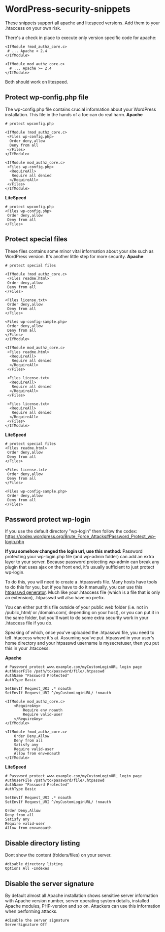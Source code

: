 # WordPress-security-snippets

These snippets support all apache and litespeed versions.
Add them to your .htaccess on your own risk.

There's a check in place to execute only version specific code for apache:
```
<IfModule !mod_authz_core.c>
 # ... Apache < 2.4
</IfModule>

<IfModule mod_authz_core.c>
  # ... Apache >= 2.4
</IfModule>
```
Both should work on litespeed.

## Protect wp-config.php file
The wp-config.php file contains crucial information about your WordPress installation. This file in the hands of a foe can do real harm.
**Apache**
```
# protect wpconfig.php

<IfModule !mod_authz_core.c>
 <Files wp-config.php>
  Order deny,allow
  Deny from all
 </Files>
</IfModule>

<IfModule mod_authz_core.c>
 <Files wp-config.php>
  <RequireAll>
   Require all denied
  </RequireAll>
 </Files>
</IfModule>
```

**LiteSpeed**
```
# protect wpconfig.php
<Files wp-config.php>
 Order deny,allow
 Deny from all
</Files>
```

## Protect special files
These files contains some minor vital information about your site such as WordPress version. It's another little step for more security.
**Apache**
```
# protect special files

<IfModule !mod_authz_core.c>
 <Files readme.html>
 Order deny,allow
 Deny from all
</Files>

<Files license.txt>
 Order deny,allow
 Deny from all
</Files>

<Files wp-config-sample.php>
 Order deny,allow
 Deny from all
</Files>
</IfModule>

<IfModule mod_authz_core.c>
 <Files readme.html>
  <RequireAll>
   Require all denied
  </RequireAll>
 </Files>
 
 <Files license.txt>
  <RequireAll>
   Require all denied
  </RequireAll>
 </Files>
 
 <Files license.txt>
  <RequireAll>
   Require all denied
  </RequireAll>
 </Files>
</IfModule>
```

**LiteSpeed**
```
# protect special files
<Files readme.html>
 Order deny,allow
 Deny from all
</Files>

<Files license.txt>
 Order deny,allow
 Deny from all
</Files>

<Files wp-config-sample.php>
 Order deny,allow
 Deny from all
</Files>
```

## Password protect wp-login
If you use the default directory "wp-login" then follow the codex: https://codex.wordpress.org/Brute_Force_Attacks#Password_Protect_wp-login.php

**If you somehow changed the login url, use this method:**
Password protecting your wp-login.php file (and wp-admin folder) can add an extra layer to your server. Because password protecting wp-admin can break any plugin that uses ajax on the front end, it's usually sufficient to just protect wp-login.

To do this, you will need to create a .htpasswds file. Many hosts have tools to do this for you, but if you have to do it manually, you can use this [htpasswd generator](http://www.htaccesstools.com/htpasswd-generator/). Much like your .htaccess file (which is a file that is only an extension), .htpasswd will also have no prefix.

You can either put this file outside of your public web folder (i.e. not in /public_html/ or /domain.com/, depending on your host), or you can put it in the same folder, but you'll want to do some extra security work in your .htaccess file if you do.

Speaking of which, once you've uploaded the .htpasswd file, you need to tell .htaccess where it's at. Assuming you've put .htpasswd in your user's home directory and your htpasswd username is mysecretuser, then you put this in your .htaccess:

**Apache**
```
# Password protect www.example.com/myCustomLoginURL login page
AuthUserFile /path/to/password/file/.htpasswd
AuthName "Password Protected"
AuthType Basic

SetEnvIf Request_URI .* noauth
SetEnvIf Request_URI ^/myCustomLoginURL/ !noauth

<IfModule mod_authz_core.c>
    <RequireAny>
        Require env noauth
        Require valid-user
    </RequireAny>
</IfModule>

<IfModule !mod_authz_core.c>
    Order Deny,Allow
    Deny from all
    Satisfy any
    Require valid-user
    Allow from env=noauth
</IfModule>
```

**LiteSpeed**
```
# Password protect www.example.com/myCustomLoginURL login page
AuthUserFile /path/to/password/file/.htpasswd
AuthName "Password Protected"
AuthType Basic

SetEnvIf Request_URI .* noauth
SetEnvIf Request_URI ^/myCustomLoginURL/ !noauth

Order Deny,Allow
Deny from all
Satisfy any
Require valid-user
Allow from env=noauth

```

## Disable directory listing
Dont show the content (folders/files) on your server.
```
#disable directory listing
Options All -Indexes
```
## Disable the server signature
By default almost all Apache installation shows sensitive server information with Apache version number, server operating system details, installed Apache modules, PHP-version and so on. Attackers can use this information when performing attacks.
```
#disable the server signature
ServerSignature Off
```

